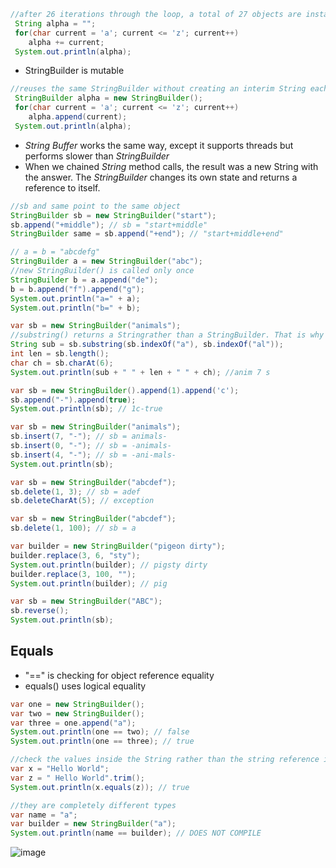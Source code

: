 ```java
//after 26 iterations through the loop, a total of 27 objects are instantiated
 String alpha = "";
 for(char current = 'a'; current <= 'z'; current++)
    alpha += current;
 System.out.println(alpha);
```

- StringBuilder is mutable

```java
//reuses the same StringBuilder without creating an interim String each time
 StringBuilder alpha = new StringBuilder();
 for(char current = 'a'; current <= 'z'; current++)
    alpha.append(current);
 System.out.println(alpha);
```

- <i>String Buffer</i> works the same way, except it supports threads but performs slower than <i>StringBuilder</i>
- When we chained <i>String</i> method calls, the result was a new String with the answer. The <i>StringBuilder</i> changes its own state and returns a reference to itself.

```java
//sb and same point to the same object
StringBuilder sb = new StringBuilder("start");
sb.append("+middle"); // sb = "start+middle"
StringBuilder same = sb.append("+end"); // "start+middle+end"

// a = b = "abcdefg"
StringBuilder a = new StringBuilder("abc");
//new StringBuilder() is called only once
StringBuilder b = a.append("de");
b = b.append("f").append("g");
System.out.println("a=" + a);
System.out.println("b=" + b);

var sb = new StringBuilder("animals");
//substring() returns a Stringrather than a StringBuilder. That is why sbis not changed. 
String sub = sb.substring(sb.indexOf("a"), sb.indexOf("al"));
int len = sb.length();
char ch = sb.charAt(6);
System.out.println(sub + " " + len + " " + ch); //anim 7 s

var sb = new StringBuilder().append(1).append('c');
sb.append("-").append(true);
System.out.println(sb); // 1c-true

var sb = new StringBuilder("animals");
sb.insert(7, "-"); // sb = animals-
sb.insert(0, "-"); // sb = -animals-
sb.insert(4, "-"); // sb = -ani-mals-
System.out.println(sb);

var sb = new StringBuilder("abcdef");
sb.delete(1, 3); // sb = adef
sb.deleteCharAt(5); // exception

var sb = new StringBuilder("abcdef");
sb.delete(1, 100); // sb = a

var builder = new StringBuilder("pigeon dirty");
builder.replace(3, 6, "sty");
System.out.println(builder); // pigsty dirty
builder.replace(3, 100, "");
System.out.println(builder); // pig

var sb = new StringBuilder("ABC");
sb.reverse();
System.out.println(sb);
```

<h2>Equals</h2>

- "==" is checking for object reference equality
- equals() uses logical equality
  

```java
var one = new StringBuilder();
var two = new StringBuilder();
var three = one.append("a");
System.out.println(one == two); // false
System.out.println(one == three); // true

//check the values inside the String rather than the string reference itself
var x = "Hello World";
var z = " Hello World".trim();
System.out.println(x.equals(z)); // true

//they are completely different types
var name = "a";
var builder = new StringBuilder("a");
System.out.println(name == builder); // DOES NOT COMPILE
```

![image](https://github.com/codeeMadness/ocp-829-focus/assets/102911684/df4703c8-a331-40bb-af48-f8af1fbdae31)

